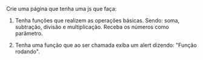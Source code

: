 Crie uma página que tenha uma js que faça:

1. Tenha funções que realizem as operações básicas. Sendo: soma, subtração, divisão
e multiplicação. Receba os números como parâmetro.

2. Tenha uma função que ao ser chamada exiba um alert dizendo: "Função rodando".
